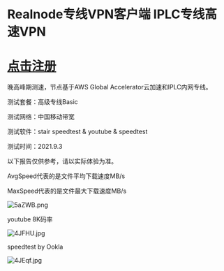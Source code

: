 # Realnode专线VPN客户端 IPLC专线高速VPN

# [点击注册](https://user.realnode.pro/#/register?code=c0tBDrSC)

晚高峰期测速，节点基于AWS Global Accelerator云加速和IPLC内网专线。

测试套餐：高级专线Basic

测试网络：中国移动带宽

测试软件：stair speedtest & youtube & speedtest

测试时间：2021.9.3

以下报告仅供参考，请以实际体验为准。

AvgSpeed代表的是文件平均下载速度MB/s

MaxSpeed代表的是文件最大下载速度MB/s

![5aZWB.png](https://i.w3tt.com/2021/09/03/5aZWB.png)

youtube 8K码率

![4JFHU.jpg](https://s3.jpg.cm/2021/01/28/4JFHU.jpg)

speedtest by Ookla

![4JEqf.jpg](https://s3.jpg.cm/2021/01/28/4JEqf.jpg)
